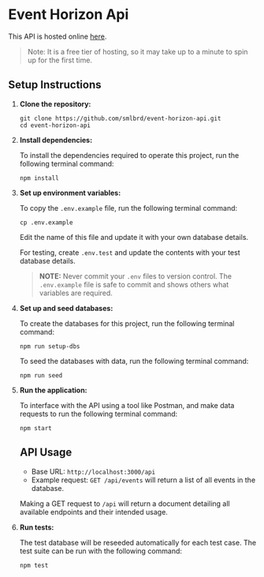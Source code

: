 # Event Horizon Api

This API is hosted online [here](https://event-horizon-api-nuzf.onrender.com/api).

> Note: It is a free tier of hosting, so it may take up to a minute to spin up for the first time.

## Setup Instructions

1. **Clone the repository:**

   ```
   git clone https://github.com/smlbrd/event-horizon-api.git
   cd event-horizon-api
   ```

2. **Install dependencies:**

   To install the dependencies required to operate this project, run the following terminal command:

   ```
   npm install
   ```

3. **Set up environment variables:**

   To copy the `.env.example` file, run the following terminal command:

   ```
   cp .env.example
   ```

   Edit the name of this file and update it with your own database details.

   For testing, create `.env.test` and update the contents with your test database details.

   > **NOTE:** Never commit your `.env` files to version control. The `.env.example` file is safe to commit and shows others what variables are required.

4. **Set up and seed databases:**

   To create the databases for this project, run the following terminal command:

   ```
   npm run setup-dbs
   ```

   To seed the databases with data, run the following terminal command:

   ```
   npm run seed
   ```

5. **Run the application:**

   To interface with the API using a tool like Postman, and make data requests to run the following terminal command:

   ```
   npm start
   ```

   ## API Usage

   - Base URL: `http://localhost:3000/api`
   - Example request: `GET /api/events` will return a list of all events in the database.

   Making a GET request to `/api` will return a document detailing all available endpoints and their intended usage.

6. **Run tests:**

   The test database will be reseeded automatically for each test case. The test suite can be run with the following command:

   ```
   npm test
   ```
